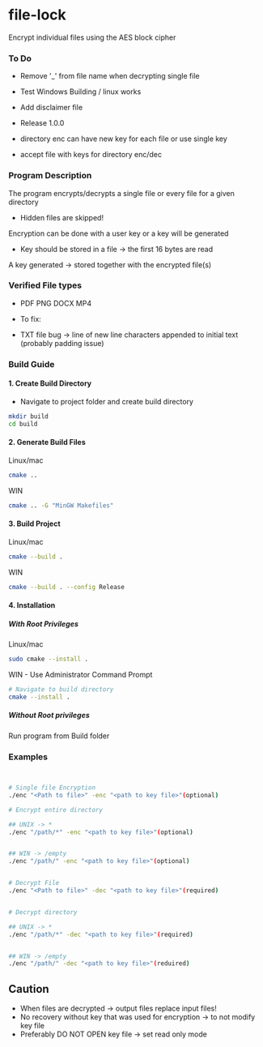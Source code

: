 # file-lock
Encrypt individual files using the AES block cipher


### To Do

- Remove '_' from file name when decrypting single file
- Test Windows Building / linux works
- Add disclaimer file
- Release 1.0.0

  
- directory enc can have new key for each file or use single key
- accept file with keys for directory enc/dec


### Program Description

The program encrypts/decrypts a single file or every file for a given directory
- Hidden files are skipped!

Encryption can be done with a user key or a key will be generated
- Key should be stored in a file -> the first 16 bytes are read

A key generated -> stored together with the encrypted file(s)

### Verified File types

- PDF PNG DOCX MP4

- To fix:
- TXT file bug -> line of new line characters appended to initial text (probably padding issue) 


### Build Guide

#### 1. Create Build Directory

- Navigate to project folder and create build directory
```bash
mkdir build
cd build
```

#### 2. Generate Build Files
Linux/mac
```bash
cmake ..
```

WIN
```bash
cmake .. -G "MinGW Makefiles"
```

#### 3. Build Project
Linux/mac
```bash
cmake --build .
```

WIN
```bash
cmake --build . --config Release
```

#### 4. Installation

##### With Root Privileges
Linux/mac
```bash
sudo cmake --install .
```

WIN - Use Administrator Command Prompt
```bash
# Navigate to build directory
cmake --install .
```


##### Without Root privileges
Run program from Build folder


### Examples


```bash


# Single file Encryption
./enc "<Path to file>" -enc "<path to key file>"(optional)

# Encrypt entire directory

## UNIX -> *
./enc "/path/*" -enc "<path to key file>"(optional)


## WIN -> /empty
./enc "/path/" -enc "<path to key file>"(optional)


# Decrypt File
./enc "<Path to file>" -dec "<path to key file>"(required)


# Decrypt directory

## UNIX -> *
./enc "/path/*" -dec "<path to key file>"(required)


## WIN -> /empty
./enc "/path/" -dec "<path to key file>"(reduired)

```

## Caution
- When files are decrypted -> output files replace input files!
- No recovery without key that was used for encryption -> to not modify key file
- Preferably DO NOT OPEN key file -> set read only mode

